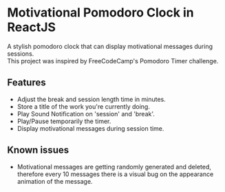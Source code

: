 # Motivational Pomodoro Clock in ReactJS

A stylish pomodoro clock that can display motivational messages during sessions.<br/>
This project was inspired by FreeCodeCamp's Pomodoro Timer challenge.

## Features
- Adjust the break and session length time in minutes.
- Store a title of the work you're currently doing.
- Play Sound Notification on 'session' and 'break'.
- Play/Pause temporarily the timer.
- Display motivational messages during session time.

## Known issues
- Motivational messages are getting randomly generated and deleted, therefore every 10 messages there is a visual bug on the appearance animation of the message.